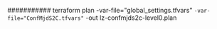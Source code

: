 ###########
terraform plan -var-file="global_settings.tfvars" `
-var-file="ConfMjdS2C.tfvars" `
-out lz-confmjds2c-level0.plan
